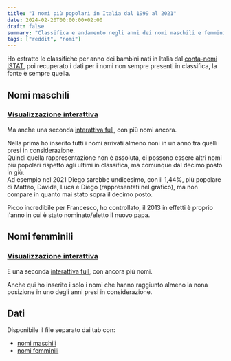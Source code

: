 ```yaml
---
title: "I nomi più popolari in Italia dal 1999 al 2021"
date: 2024-02-20T00:00:00+02:00
draft: false
summary: "Classifica e andamento negli anni dei nomi maschili e femminili più popolari negli ultimi due decenni in Italia."
tags: ["reddit", "nomi"]
---
```


Ho estratto le classifiche per anno dei bambini nati in Italia dal [conta-nomi ISTAT](https://www.istat.it/it/dati-analisi-e-prodotti/calcolatori/contanomi),
poi recuperato i dati per i nomi non sempre presenti in classifica, la fonte è sempre quella.

## Nomi maschili

### [Visualizzazione interattiva](https://flo.uri.sh/visualisation/15333470/embed)

Ma anche una seconda [interattiva full](https://public.flourish.studio/visualisation/15347918/), con più nomi ancora.

Nella prima ho inserito tutti i nomi arrivati almeno noni in un anno tra quelli presi in considerazione.  
Quindi quella rappresentazione non è assoluta, ci possono essere altri nomi più popolari rispetto agli ultimi in classifica, ma comunque dal decimo posto in giù.  
Ad esempio nel 2021 Diego sarebbe undicesimo, con il 1,44%, più popolare di Matteo, Davide, Luca e Diego (rappresentati nel grafico), ma non compare in quanto mai stato sopra il decimo posto.

Picco incredibile per Francesco, ho controllato, il 2013 in effetti è proprio l'anno in cui è stato nominato/eletto il nuovo papa.


## Nomi femminili

### [Visualizzazione interattiva](https://flo.uri.sh/visualisation/15336221/embed)

E una seconda [interattiva full](https://public.flourish.studio/visualisation/15430545/), con ancora più nomi.

Anche qui ho inserito i solo i nomi che hanno raggiunto almeno la nona posizione in uno degli anni presi in considerazione.

## Dati

Disponibile il file separato dai tab con:

- [nomi maschili](nomi-maschili.csv)
- [nomi femminili](nomi-femminili.csv)